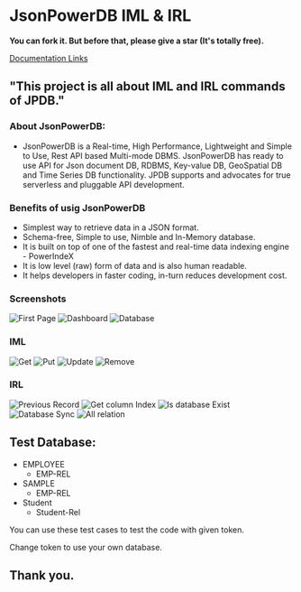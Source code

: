 # JsonPowerDB IML & IRL

**You can fork it. But before that, please give a star (It's totally free).**

[Documentation Links](https://login2explore.com/jpdb/docs.html)

## "This project is all about IML and IRL commands of JPDB."

### About JsonPowerDB:
- JsonPowerDB is a Real-time, High Performance, Lightweight and Simple to Use, Rest API based Multi-mode DBMS. JsonPowerDB has ready to use API for Json document DB, RDBMS, Key-value DB, GeoSpatial DB and Time Series DB functionality. JPDB supports and advocates for true serverless and pluggable API development.

### Benefits of usig JsonPowerDB
- Simplest way to retrieve data in a JSON format.
- Schema-free, Simple to use, Nimble and In-Memory database.
- It is built on top of one of the fastest and real-time data indexing engine - PowerIndeX
- It is low level (raw) form of data and is also human readable.
- It helps developers in faster coding, in-turn reduces development cost.

### Screenshots
![First Page](https://github.com/100rab-h/Assignment/blob/master/Screenshots/front_page.png)
![Dashboard](https://github.com/100rab-h/Assignment/blob/master/Screenshots/Dashboard.png)
![Database](https://github.com/100rab-h/Assignment/blob/master/Screenshots/db1.png)

### IML
![Get](https://github.com/100rab-h/Assignment/blob/master/Screenshots/get.png)
![Put](https://github.com/100rab-h/Assignment/blob/master/Screenshots/put.png)
![Update](https://github.com/100rab-h/Assignment/blob/master/Screenshots/update.png)
![Remove](https://github.com/100rab-h/Assignment/blob/master/Screenshots/remove.png)

### IRL
![Previous Record](https://github.com/100rab-h/Assignment/blob/master/Screenshots/prev_record.png)
![Get column Index](https://github.com/100rab-h/Assignment/blob/master/Screenshots/get_indexed_col.png)
![Is database Exist](https://github.com/100rab-h/Assignment/blob/master/Screenshots/is_database_exists.png)
![Database Sync](https://github.com/100rab-h/Assignment/blob/master/Screenshots/sync_db.png)
![All relation](https://github.com/100rab-h/Assignment/blob/master/Screenshots/get_all_relation.png)

## Test Database:
- EMPLOYEE
  - EMP-REL
- SAMPLE
  - EMP-REL
- Student
  - Student-Rel
  
 You can use these test cases to test the code with given token.
 
 Change token to use your own database.
 
 ## Thank you.
